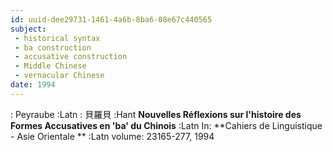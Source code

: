 ```yaml
---
id: uuid-dee29731-1461-4a6b-8ba6-08e67c440565
subject: 
 - historical syntax
 - ba construction
 - accusative construction
 - Middle Chinese
 - vernacular Chinese
date: 1994
---
```


: Peyraube :Latn
: 貝羅貝 :Hant
**Nouvelles Réflexions sur l'histoire des Formes Accusatives en 'ba' du Chinois** :Latn
In: 
**Cahiers de Linguistique - Asie Orientale ** :Latn
volume: 23165-277, 1994